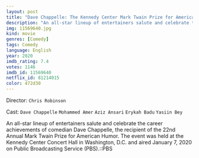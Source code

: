 ```yaml
---
layout: post
title: "Dave Chappelle: The Kennedy Center Mark Twain Prize for American Humor"
description: "An all-star lineup of entertainers salute and celebrate the career achievements of comedian Dave Chappelle, the recipient of the 22nd Annual Mark Twain Prize for American Humor. The event was held at the Kennedy Center Concert Hall in Washington, D.C. and aired January 7, 2020 on Public Broadcasting Service (PBS)..."
img: 11569640.jpg
kind: movie
genres: [Comedy]
tags: Comedy 
language: English
year: 2020
imdb_rating: 7.4
votes: 1146
imdb_id: 11569640
netflix_id: 81214015
color: 472d30
---
```

Director: `Chris Robinson`  

Cast: `Dave Chappelle` `Mohammed Amer` `Aziz Ansari` `Erykah Badu` `Yasiin Bey` 

An all-star lineup of entertainers salute and celebrate the career achievements of comedian Dave Chappelle, the recipient of the 22nd Annual Mark Twain Prize for American Humor. The event was held at the Kennedy Center Concert Hall in Washington, D.C. and aired January 7, 2020 on Public Broadcasting Service (PBS).::PBS
